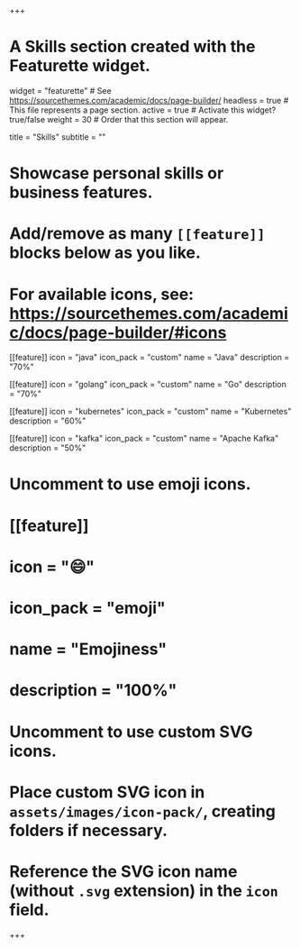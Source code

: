 +++
# A Skills section created with the Featurette widget.
widget = "featurette"  # See https://sourcethemes.com/academic/docs/page-builder/
headless = true  # This file represents a page section.
active = true  # Activate this widget? true/false
weight = 30  # Order that this section will appear.

title = "Skills"
subtitle = ""

# Showcase personal skills or business features.
# 
# Add/remove as many `[[feature]]` blocks below as you like.
# 
# For available icons, see: https://sourcethemes.com/academic/docs/page-builder/#icons

[[feature]]
  icon = "java"
  icon_pack = "custom"
  name = "Java"
  description = "70%"  

 [[feature]]
 icon = "golang"
 icon_pack = "custom"
 name = "Go"
 description = "70%"

 [[feature]]
 icon = "kubernetes"
 icon_pack = "custom"
 name = "Kubernetes"
 description = "60%"

[[feature]]
 icon = "kafka"
 icon_pack = "custom"
 name = "Apache Kafka"
 description = "50%"

# Uncomment to use emoji icons.
# [[feature]]
#  icon = ":smile:"
#  icon_pack = "emoji"
#  name = "Emojiness"
#  description = "100%"  

# Uncomment to use custom SVG icons.
# Place custom SVG icon in `assets/images/icon-pack/`, creating folders if necessary.
# Reference the SVG icon name (without `.svg` extension) in the `icon` field.



+++
